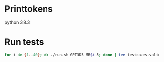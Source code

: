 # Printtokens

python 3.8.3

# Run tests

```sh
for i in {1..40}; do ./run.sh GPT3D5 MR$i 5; done | tee testcases.validate.md
```